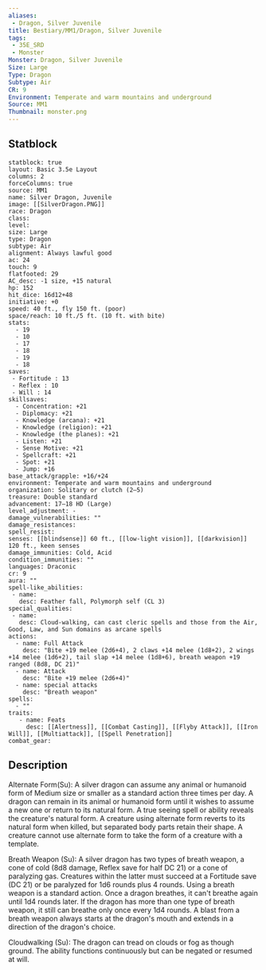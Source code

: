 ```yaml
---
aliases:
 - Dragon, Silver Juvenile
title: Bestiary/MM1/Dragon, Silver Juvenile
tags:
 - 35E_SRD
 - Monster
Monster: Dragon, Silver Juvenile
Size: Large
Type: Dragon
Subtype: Air
CR: 9
Environment: Temperate and warm mountains and underground
Source: MM1
Thumbnail: monster.png
---
```


## Statblock

```statblock
statblock: true
layout: Basic 3.5e Layout
columns: 2
forceColumns: true
source: MM1 
name: Silver Dragon, Juvenile
image: [[SilverDragon.PNG]]
race: Dragon
class: 
level: 
size: Large
type: Dragon
subtype: Air
alignment: Always lawful good
ac: 24
touch: 9
flatfooted: 29
AC_desc: -1 size, +15 natural
hp: 152
hit_dice: 16d12+48
initiative: +0
speed: 40 ft., fly 150 ft. (poor)
space/reach: 10 ft./5 ft. (10 ft. with bite)
stats:
  - 19
  - 10
  - 17
  - 18
  - 19
  - 18
saves:
 - Fortitude : 13
 - Reflex : 10
 - Will : 14
skillsaves:
  - Concentration: +21
  - Diplomacy: +21
  - Knowledge (arcana): +21
  - Knowledge (religion): +21
  - Knowledge (the planes): +21
  - Listen: +21
  - Sense Motive: +21
  - Spellcraft: +21
  - Spot: +21
  - Jump: +16
base_attack/grapple: +16/+24
environment: Temperate and warm mountains and underground
organization: Solitary or clutch (2–5)
treasure: Double standard
advancement: 17–18 HD (Large)
level_adjustment: -
damage_vulnerabilities: ""
damage_resistances: 
spell_resist: 
senses: [[blindsense]] 60 ft., [[low-light vision]], [[darkvision]] 120 ft., keen senses
damage_immunities: Cold, Acid
condition_immunities: ""
languages: Draconic
cr: 9
aura: ""
spell-like_abilities:
 - name: 
   desc: Feather fall, Polymorph self (CL 3)
special_qualities:
 - name:
   desc: Cloud-walking, can cast cleric spells and those from the Air, Good, Law, and Sun domains as arcane spells
actions:
  - name: Full Attack
    desc: "Bite +19 melee (2d6+4), 2 claws +14 melee (1d8+2), 2 wings +14 melee (1d6+2), tail slap +14 melee (1d8+6), breath weapon +19 ranged (8d8, DC 21)"
  - name: Attack
    desc: "Bite +19 melee (2d6+4)"
  - name: special attacks
    desc: "Breath weapon"
spells:
  - ""
traits:
   - name: Feats
     desc: [[Alertness]], [[Combat Casting]], [[Flyby Attack]], [[Iron Will]], [[Multiattack]], [[Spell Penetration]]
combat_gear:  
```

## Description






Alternate Form(Su): A silver dragon can assume any animal or humanoid form of Medium size or smaller as a standard action three times per day. A dragon can remain in its animal or humanoid form until it wishes to assume a new one or return to its natural form. A true seeing spell or ability reveals the creature's natural form. A creature using alternate form reverts to its natural form when killed, but separated body parts retain their shape. A creature cannot use alternate form to take the form of a creature with a template.

Breath Weapon (Su): A silver dragon has two types of breath weapon, a cone of cold (8d8 damage, Reflex save for half DC 21) or a cone of paralyzing gas. Creatures within the latter must succeed at a Fortitude save (DC 21) or be paralyzed for 1d6 rounds plus 4 rounds. Using a breath weapon is a standard action. Once a dragon breathes, it can't breathe again until 1d4 rounds later. If the dragon has more than one type of breath weapon, it still can breathe only once every 1d4 rounds. A blast from a breath weapon always starts at the dragon's mouth and extends in a direction of the dragon's choice.

Cloudwalking (Su): The dragon can tread on clouds or fog as though ground. The ability functions continuously but can be negated or resumed at will.